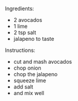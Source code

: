 Ingredients:
- 2 avocados
- 1 lime
- 2 tsp salt
- jalapeno to taste

Instructions:
- cut and mash avocados
- chop onion
- chop the jalapeno
- squeeze lime
- add salt
- and mix well
